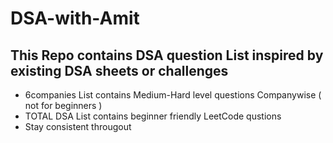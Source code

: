 ﻿# DSA-with-Amit

## This Repo contains DSA question List inspired by existing DSA sheets or challenges

 <ul>
  <li>6companies List contains Medium-Hard level questions Companywise ( not for beginners )</li>
  <li>TOTAL DSA List contains beginner friendly LeetCode qustions </li>
  <li>Stay consistent througout </li>
 </ul>
